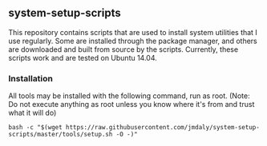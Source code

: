 ## system-setup-scripts

This repository contains scripts that are used to install system utilities that
I use regularly. Some are installed through the package manager, and others are
downloaded and built from source by the scripts. Currently, these scripts work
and are tested on Ubuntu 14.04.

### Installation

All tools may be installed with the following command, run as root. (Note: Do
not execute anything as root unless you know where it's from and trust what it
will do)

```shell
bash -c "$(wget https://raw.githubusercontent.com/jmdaly/system-setup-scripts/master/tools/setup.sh -O -)"
```
